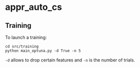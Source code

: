 # appr_auto_cs

## Training

To launch a training:

    cd src/training
    python main_optuna.py -d True -n 5

```-d``` allows to drop certain features and ```-n``` is the number of trials.
